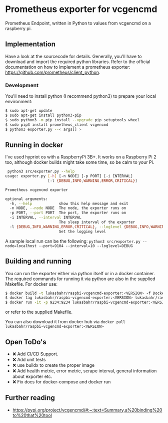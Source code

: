 # Prometheus exporter for vcgencmd

Prometheus Endpoint, written in Python to values from vcgencmd on a raspberry pi.

## Implementation

Have a look at the sourcecode for details. Generally, you'll have to download and import the required python libraries.
Refer to the official documentation on how to implement a prometheus exporter: https://github.com/prometheus/client_python.

### Development

You'll need to install python (I recommend python3) to prepare your local environment: 

```bash
$ sudo apt-get update
$ sudo apt-get install python3-pip
$ sudo python3 -m pip install --upgrade pip setuptools wheel
$ sudo pip3 install prometheus_client vcgencmd
$ python3 exporter.py --< args[] >
```

## Running in docker

I've used hypriot os with a RaspberryPi 3B+. It works on a Raspberry Pi 2 too, although docker builds might take some time, so be calm to your Pi.

```bash
 python3 src/exporter.py --help
usage: exporter.py [-h] [-n NODE] [-p PORT] [-i INTERVAL]
                   [-l {DEBUG,INFO,WARNING,ERROR,CRITICAL}]

Prometheus vcgencmd exporter

optional arguments:
  -h, --help            show this help message and exit
  -n NODE, --node NODE  The node, the exporter runs on
  -p PORT, --port PORT  The port, the exporter runs on
  -i INTERVAL, --interval INTERVAL
                        The sleep interval of the exporter
  -l {DEBUG,INFO,WARNING,ERROR,CRITICAL}, --loglevel {DEBUG,INFO,WARNING,ERROR,CRITICAL}
                        Set the logging level
```

A sample local run can be the following: `python3 src/exporter.py --node=localhost --port=9104 --interval=10 --loglevel=DEBUG`

## Building and running

You can run the exporter either via python itself or in a docker container. The required commands for running it via python are 
also in the supplied Makefile. For docker use:

```bash
$ docker build -t lukasbahr/raspbi-vcgencmd-exporter:<VERSION> -f Dockerfile .
$ docker tag lukasbahr/raspbi-vcgencmd-exporter:<VERSION> lukasbahr/raspbi-vcgencmd-exporter:<VERSION>
$ docker run -it -p 9234:9234 lukasbahr/raspbi-vcgencmd-exporter:<VERSION>
```

or refer to the supplied Makefile.

You can also download it from docker hub via `docker pull lukasbahr/raspbi-vcgencmd-exporter:<VERSION>`

## Open ToDo's

- :x: Add CI/CD Support.
- :x: Add unit tests
- :x: use buildx to create the proper image
- :x: Add health metric, error metric, scrape interval, general information about exporter etc.
- :x: Fix docs for docker-compose and docker run

## Further reading

- https://pypi.org/project/vcgencmd/#:~:text=Summary,a%20binding%20to%20that%20tool
